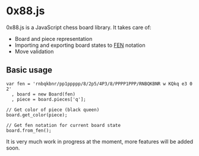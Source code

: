 0x88.js
=======

0x88.js is a JavaScript chess board library. It takes care of:

 * Board and piece representation
 * Importing and exporting board states to [FEN](http://en.wikipedia.org/wiki/Forsyth%E2%80%93Edwards_Notation) notation
 * Move validation

Basic usage
-----------

    var fen = 'rnbqkbnr/pp1ppppp/8/2p5/4P3/8/PPPP1PPP/RNBQKBNR w KQkq e3 0 2'
      , board = new Board(fen)
      , piece = board.pieces['q'];
    
    // Get color of piece (black queen)
    board.get_color(piece);
    
    // Get fen notation for current board state
    board.from_fen();

It is very much work in progress at the moment, more features will be added
soon.

